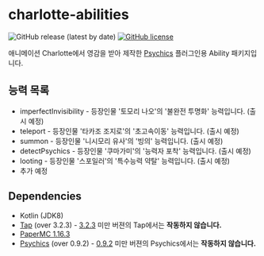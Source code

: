 # charlotte-abilities
![GitHub release (latest by date)](https://img.shields.io/github/v/release/superjoy0502/charlotte-abilities)
[![GitHub license](https://img.shields.io/github/license/superjoy0502/charlotte-abilities)](https://github.com/superjoy0502/charlotte-abilities/blob/master/LICENSE.md)

애니메이션 Charlotte에서 영감을 받아 제작한 [Psychics](https://github.com/noonmaru/psychics) 플러그인용 Ability 패키지입니다.

## 능력 목록
* imperfectInvisibility - 등장인물 '토모리 나오'의 '불완전 투명화' 능력입니다. (출시 예정)
* teleport - 등장인물 '타카조 조지로'의 '초고속이동' 능력입니다. (출시 예정)
* summon - 등장인물 '니시모리 유사'의 '빙의' 능력입니다. (출시 예정)
* detectPsychics - 등장인물 '쿠마가미'의 '능력자 포착' 능력입니다. (출시 예정)
* looting - 등장인물 '스포일러'의 '특수능력 약탈' 능력입니다. (출시 예정)
* 추가 예정

## Dependencies
* Kotlin (JDK8)
* [Tap](https://github.com/noonmaru/tap) (over 3.2.3) - [3.2.3](https://github.com/noonmaru/tap/releases/tag/3.2.3) 미만 버젼의 Tap에서는 **작동하지 않습니다.**
* [PaperMC 1.16.3](https://papermc.io/downloads)
* [Psychics](https://github.com/noonmaru/psychics) (over 0.9.2) - [0.9.2](https://github.com/noonmaru/psychics/releases/tag/0.9.2) 미만 버젼의 Psychics에서는 **작동하지 않습니다.**
